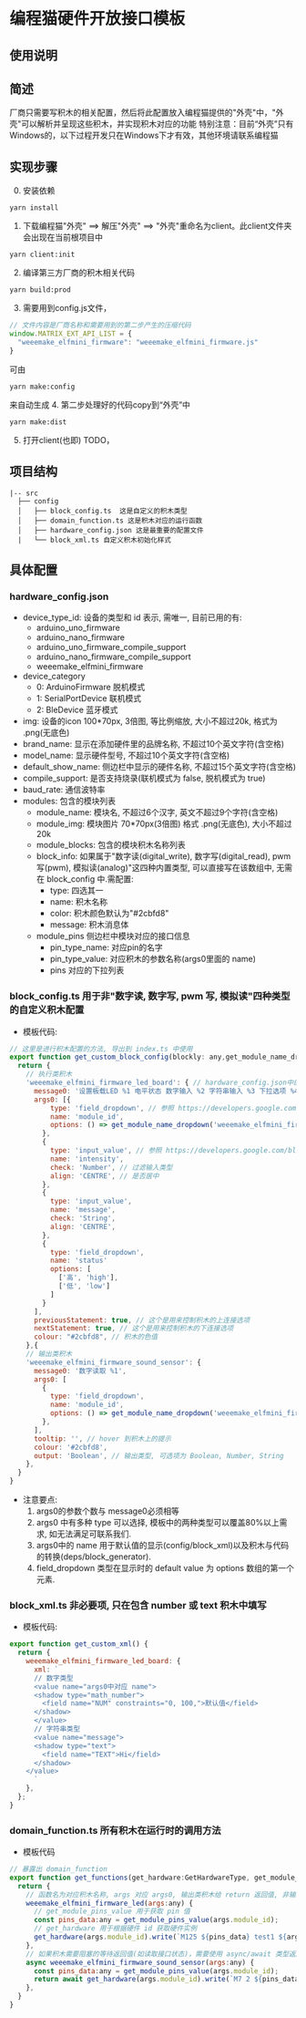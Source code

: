 # 编程猫硬件开放接口模板 

## 使用说明
  <!-- 1. 安装Node.js  
    [Node.js下载](https://nodejs.org/zh-cn/) 请选择，LTS版本  
  2. 安装Yarn  
    [Yarn 安装说明](https://yarnpkg.com/en/docs/install)  
  3. 运行 `yarn install` 安装所需的 node modules 
  4. 修改 package.json的 name 字段 （改成一个唯一的名字即可）  
  5. 安装7z  
    - [windows](https://www.7-zip.org/download.html)  
    - Mac `brew install p7zip`  
  6. 下载并解压编程猫客户端  
    - 项目已经集成了脚本（会自动下载和解压），直接使用 `yarn client:init`   -->
  <!-- 1. 将客户端所在文件夹拷贝到项目根目录, 并将名字修改为 client
  2. 编译代码  
    `yarn build:prod`  
  3. 拷贝到客户端里面  
    `yarn make:dist`  
  4. 直接运行 client/源码编辑器 -->


## 简述
  厂商只需要写积木的相关配置，然后将此配置放入编程猫提供的"外壳"中，"外壳"可以解析并呈现这些积木，并实现积木对应的功能
  特别注意：目前“外壳”只有Windows的，以下过程开发只在Windows下才有效，其他环境请联系编程猫

## 实现步骤
  0. 安装依赖
  ```
  yarn install
  ```
  1. 下载编程猫"外壳" ==> 解压"外壳" ==> "外壳"重命名为client。此client文件夹会出现在当前根项目中
  ```
  yarn client:init
  ```
  2. 编译第三方厂商的积木相关代码
  ```
  yarn build:prod
  ```
  3. 需要用到config.js文件，
  ``` js
  // 文件内容是厂商名称和需要用到的第二步产生的压缩代码
  window.MATRIX_EXT_API_LIST = {
    "weeemake_elfmini_firmware": "weeemake_elfmini_firmware.js"
  }
  ```
  可由
  ```
  yarn make:config
  ```
  来自动生成
  4. 第二步处理好的代码copy到“外壳”中
  ```
  yarn make:dist
  ```
  5. 打开client(也即) TODO，


## 项目结构

    |-- src
      ├── config
      │   ├── block_config.ts  这是自定义的积木类型
      │   ├── domain_function.ts 这是积木对应的运行函数
      │   ├── hardware_config.json 这是最重要的配置文件
      |   └── block_xml.ts 自定义积木初始化样式

## 具体配置

### hardware_config.json
  - device_type_id: 设备的类型和 id 表示, 需唯一, 目前已用的有: 
    - arduino_uno_firmware
    - arduino_nano_firmware
    - arduino_uno_firmware_compile_support
    - arduino_nano_firmware_compile_support
    - weeemake_elfmini_firmware
  - device_category
    - 0: ArduinoFirmware 脱机模式
    - 1: SerialPortDevice 联机模式
    - 2: BleDevice 蓝牙模式
  - img: 设备的icon 100*70px, 3倍图, 等比例缩放, 大小不超过20k, 格式为 .png(无底色)
  - brand_name: 显示在添加硬件里的品牌名称, 不超过10个英文字符(含空格)
  - model_name: 显示硬件型号, 不超过10个英文字符(含空格)
  - default_show_name: 侧边栏中显示的硬件名称, 不超过15个英文字符(含空格)
  - compile_support: 是否支持烧录(联机模式为 false, 脱机模式为 true)
  - baud_rate: 通信波特率
  - modules: 包含的模块列表
    - module_name: 模块名,  不超过6个汉字, 英文不超过9个字符(含空格)
    - module_img: 模块图片 70*70px(3倍图) 格式 .png(无底色), 大小不超过20k
    - module_blocks: 包含的模块积木名称列表
    - block_info: 如果属于"数字读(digital_write), 数字写(digital_read),  pwm写(pwm), 模拟读(analog)"这四种内置类型, 可以直接写在该数组中, 无需在 block_config 中.需配置:
      - type: 四选其一
      - name: 积木名称
      - color: 积木颜色默认为"#2cbfd8"
      - message: 积木消息体
    - module_pins 侧边栏中模块对应的接口信息
      - pin_type_name: 对应pin的名字
      - pin_type_value: 对应积木的参数名称(args0里面的 name)
      - pins 对应的下拉列表

### block_config.ts 用于非"数字读, 数字写, pwm 写, 模拟读"四种类型的自定义积木配置
  - 模板代码: 
```js
// 这里是进行积木配置的方法, 导出到 index.ts 中使用
export function get_custom_block_config(blockly: any,get_module_name_dropdown: Function) {
  return {
    // 执行类积木
    'weeemake_elfmini_firmware_led_board': { // hardware_config.json中的block名
      message0: '设置板载LED %1 电平状态 数字输入 %2 字符串输入 %3 下拉选项 %4', // 消息体， %1 %2 是对应 args0 中的变量顺序
      args0: [{
          type: 'field_dropdown', // 参照 https://developers.google.com/blockly/guides/create-custom-blocks/dropdown-menus
          name: 'module_id',
          options: () => get_module_name_dropdown('weeemake_elfmini_firmware_led_board'), // 用来绑定模块与下拉选项，domain_function会根据这个拿到具体的接口数据, 必须返回一个[展示名, 对应真实code]的数组, 即[string, string][]
        },
        {
          type: 'input_value', // 参照 https://developers.google.com/blockly/guides/create-custom-blocks/define-blocks#block_inputs
          name: 'intensity',
          check: 'Number', // 过滤输入类型
          align: 'CENTRE', // 是否居中
        },
        {
          type: 'input_value',
          name: 'message',
          check: 'String',
          align: 'CENTRE',
        },
        {
          type: 'field_dropdown',
          name: 'status'
          options: [
            ['高', 'high'],
            ['低', 'low']
          ]
        }
      ],
      previousStatement: true, // 这个是用来控制积木的上连接选项
      nextStatement: true, // 这个是用来控制积木的下连接选项
      colour: "#2cbfd8", // 积木的色值
    },{
    // 输出类积木
    'weeemake_elfmini_firmware_sound_sensor': {
      message0: '数字读取 %1',
      args0: [
        {
          type: 'field_dropdown',
          name: 'module_id',
          options: () => get_module_name_dropdown('weeemake_elfmini_firmware_sound_sensor'),
        },
      ],
      tooltip: '', // hover 到积木上的提示
      colour: '#2cbfd8',
      output: 'Boolean', // 输出类型, 可选项为 Boolean, Number, String
    },
  }
}
```
  - 注意要点:
    1. args0的参数个数与 message0必须相等
    2. args0 中有多种 type 可以选择, 模板中的两种类型可以覆盖80%以上需求, 如无法满足可联系我们.
    3. args0中的 name 用于默认值的显示(config/block_xml)以及积木与代码的转换(deps/block_generator).
    4. field_dropdown 类型在显示时的 default value 为 options 数组的第一个元素.

### block_xml.ts 非必要项, 只在包含 number 或 text 积木中填写
  - 模板代码:
```js
export function get_custom_xml() {
  return {
    weeemake_elfmini_firmware_led_board: {
      xml: `
      // 数字类型
      <value name="args0中对应 name">
      <shadow type="math_number">
        <field name="NUM" constraints="0, 100,">默认值</field>
      </shadow>
      </value>
      // 字符串类型
      <value name="message">
      <shadow type="text">
        <field name="TEXT">Hi</field>
      </shadow>
    </value>
      `
    },
  };
}
```

### domain_function.ts 所有积木在运行时的调用方法

  - 模板代码
```js
// 暴露出 domain_function
export function get_functions(get_hardware:GetHardwareType, get_module_pins_value:GetModulePinsType) {
  return {
    // 函数名为对应积木名称, args 对应 args0, 输出类积木给 return 返回值, 非输出类积木直接调用 write 方法写入指令
    weeemake_elfmini_firmware_led(args:any) { 
      // get_module_pins_value 用于获取 pin 值
      const pins_data:any = get_module_pins_value(args.module_id);
      // get_hardware 用于根据硬件 id 获取硬件实例
      get_hardware(args.module_id).write(`M125 ${pins_data} test1 ${args.intensity} test2 ${args.message} ${args.status === 'high' ? 1 : 0}`);
    },
    // 如果积木需要阻塞的等待返回值(如读取接口状态)，需要使用 async/await 类型返回
    async weeemake_elfmini_firmware_sound_sensor(args:any) {
      const pins_data:any = get_module_pins_value(args.module_id);
      return await get_hardware(args.module_id).write(`M7 2 ${pins_data}`); // 等待直到异步有返回值
    },
  }
}
```
